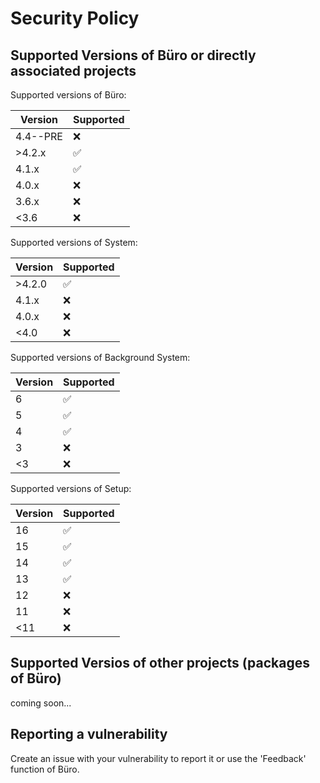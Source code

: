 # Security Policy

## Supported Versions of Büro or directly associated projects

Supported versions of Büro:

| Version | Supported          |
| ------- | ------------------ |
| 4.4--PRE| :x:                |
| >4.2.x  | :white_check_mark: |
| 4.1.x   | :white_check_mark: |
| 4.0.x   | :x:                |
| 3.6.x   | :x:                |
| <3.6    | :x:                |

Supported versions of System:

| Version | Supported          |
| ------- | ------------------ |
| >4.2.0  | :white_check_mark: |
| 4.1.x   | :x:                |
| 4.0.x   | :x:                |
| <4.0    | :x:                |

Supported versions of Background System:

| Version | Supported          |
| ------- | ------------------ |
| 6       | :white_check_mark: |
| 5       | :white_check_mark: |
| 4       | :white_check_mark: |
| 3       | :x:                |
| <3      | :x:                |

Supported versions of Setup:

| Version | Supported          |
| ------- | ------------------ |
| 16      | :white_check_mark: |
| 15      | :white_check_mark: |
| 14      | :white_check_mark: |
| 13      | :white_check_mark: |
| 12      | :x:                |
| 11      | :x:                |
| <11     | :x:                |

## Supported Versios of other projects (packages of Büro)

coming soon...

## Reporting a vulnerability

Create an issue with your vulnerability to report it
or use the 'Feedback' function of Büro.

